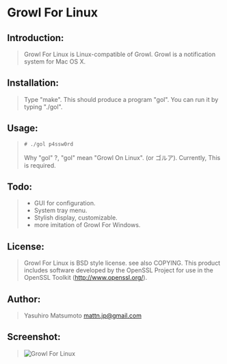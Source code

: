 Growl For Linux
===============


Introduction:
-------------

> Growl For Linux is Linux-compatible of Growl. Growl is a notification system for Mac OS X. 

Installation:
-------------

> Type "make". This should produce a program "gol".
> You can run it by typing "./gol".

Usage:
------

>     # ./gol p4ssw0rd
> 
> Why "gol" ?, "gol" mean "Growl On Linux". (or ゴルア).
> Currently, This is required.

Todo:
-----

> * GUI for configuration.
> * System tray menu.
> * Stylish display, customizable.
> * more imitation of Growl For Windows.

License:
--------

> Growl For Linux is BSD style license. see also COPYING.
> This product includes software developed by the OpenSSL Project for use in the OpenSSL Toolkit (http://www.openssl.org/).

Author:
-------

> Yasuhiro Matsumoto <mattn.jp@gmail.com>

Screenshot:
-----------

> ![Growl For Linux](https://github.com/mattn/growl-for-linux/raw/master/data/growl-for-linux.jpg "Growl For Linux")
